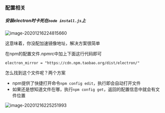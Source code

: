 ### 配置相关

##### 安装electron时卡死在`node install.js`上

![image-20201216224815660](http://qlfrysb0j.hd-bkt.clouddn.com/imgs/image-20201216224815660.png?imageslim)

这意味着，你没配加速镜像地址，解决方案很简单

在npm的配置文件.npmrc中加上下面这行代码即可

```
electron_mirror = "https://cdn.npm.taobao.org/dist/electron/"
```

怎么找到这个文件呢？两个方案

- npm提供了快捷打开命令`npm config edit`，执行即会自动打开文件
- 如果还是想知道文件在哪，执行`npm config get`，返回的配置信息中就会有文件位置

![image-20201216225251993](http://qlfrysb0j.hd-bkt.clouddn.com/imgs/image-20201216225251993.png?imageslim)

